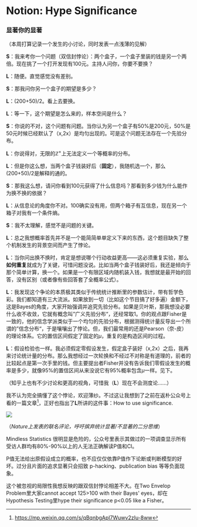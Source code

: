 # Notion: Hype Significance

### 显著你的显著

（本周打算记录一个发生的小讨论，同时发表一点浅薄的见解）

**S**：我来考你一个问题（双信封悖论）：两个盒子，一个盒子里装的钱是另一个两倍。现在挑了一个打开发现有100元。主持人问你，你要不要换？

**L**：随便。直觉感觉没有差别。

**S**：那我问你另一个盒子的期望是多少？

**L**：(200+50)/2。看上去要换。

**L**：等一下，这个期望是怎么来的，样本空间是什么？

**S**：你说的不对，这个问题有问题。当你认为另一个盒子有50%是200元，50%是50元时候已经默认了（x,2x）是均匀出现的。可是这个问题无法存在一个先验分布。

**L**：你说得对，无限的$\mathbb{Z}^+$上无法定义一个等概率的分布。

**L**：但是你这么想，当两个盒子钱装好后（**固定**），我随机选一个，那么(200+50)/2是解释的通的。

**S**：那我这么想，请问你看到100元获得了什么信息吗？那看到多少钱为什么能作为换不换的依据？

**L**：从信息论的角度你不对。100确实没有用，但两个箱子有互信息，现在另一个箱子对我有一个条件熵。

**S**：我不太理解，感觉不是问题的关键。

**L**：总之我想概率首先并不是一个能简简单单定义下来的东西，这个题目缺失了整个机制发生的背景空间而产生了悖论。

**L**：当你问出换不换时，肯定是想说哪个行动收益更高——这必须重复实验，那么**如何重复**就成为了关键，可惜问题没说。比如当两个盒子钱装好后，我还是倾向于那个简单计算，换一个。如果是一个有限区域内随机装入钱，我想就是最开始的回答，没有区别（或者像有些回答套了全概率公式）。

**L**：我发现这个争论的本质极其类似于传统统计推断里的参数估计，带有哲学色彩。我们都知道有三大流派。如果放到一切（比如这个节目搞了好多遍）金额下，这是Bayes的角度，大家开始强调并追究先验分布。如果是贝叶斯，那我想没必要什么收不收敛，它就有概念叫”广义先验分布“，还经常取1。你的观点跟Fisher是一致的，他的信念学派类似于一个均匀的先验分布，根据测得统计量反导出一个所谓的”信念分布“，于是嚷嚷出了悖论。但，我们最常用的还是Pearson（奈-皮）的理论体系。它的置信区间假定了固定的$\mu$，重复的是构造区间的过程。

**L**：假设检验也一样。我必须假定零假设发生，假定盒子装好（x,2x）之后，我再来讨论统计量的分布。那么我想经过一次轮换和不经过不对称是有道理的，前者的比较起点是第一次手里的钱。但主要提出者Fisher并没有告诉我们零假设发生的概率是多少，就像95%的置信区间从来没说它有95%概率包含$\mu$一样。见下。

（知乎上也有不少讨论和更高的视角，可惜我（**L**）现在不会测度论……）

我不认为完全搞懂了这个悖论，欢迎薄纱。不过这让我想到了之前在返朴公众号上看的一篇文章[^1]，正好也指出了**L**所讲的这件事：How to use significance.

![](./graph/23.6.23.jpg)

（*Nature上发表的联名评论，呼吁摈弃统计显著/不显著的二分思维*）

Mindless Statistics 很明显是危险的，公众号里表示其做过的一项调查显示所有受访人群均有80%-90%以上的人无法正确解读P值和CI。

P值无法给出原假设成立的概率，也不应仅仅依靠P值作下论断或判断模型的好坏。过分且片面的追求显著只会招致 p-hacking、publication bias 等等负面现象。

这个被忽视的局限性我想反映的跟双信封悖论相差不大。在Two Envelop Problem里大家cannot accept 125>100 with their Bayes' eyes，却在Hypothesis Testing里hype their significance p<0.05 like a Fisher。

[^1]:https://mp.weixin.qq.com/s/qBqnbgApI7Wuwv2zIu-8ww